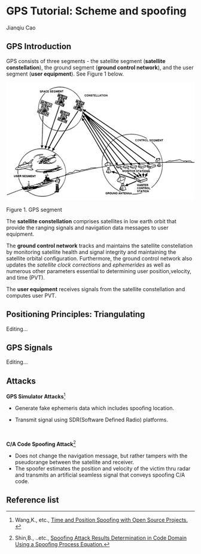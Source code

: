 # GPS Tutorial: Scheme and spoofing

Jianqiu Cao

## GPS Introduction

GPS consists of three segments - the satellite segment (**satellite constellation**), the ground segment (**ground control network**), and the user segment (**user equipment**). See Figure 1 below.

![GPS Segments](Picture1.png)

Figure 1. GPS segment

The **satellite constellation** comprises satellites in low earth orbit that provide the ranging signals and navigation data messages to user equipment. 

The **ground control network** tracks and maintains the satellite constellation by monitoring satellite health and signal integrity and maintaining the satellite orbital configuration. Furthermore, the ground control network also updates the *satellite clock corrections* and *ephemerides* as well as numerous other parameters essential to determining user position,velocity, and time (PVT). 

The **user equipment** receives signals from the satellite constellation and computes user PVT.

## Positioning Principles: Triangulating

Editing...

## GPS Signals

Editing...

## Attacks

**GPS Simulator Attacks**[^1]

* Generate fake ephemeris data which includes spoofing location.

* Transmit signal using SDR(Software Defined Radio) platforms.

  ​


**C/A Code Spoofing Attack**[^2]

* Does not change the navigation message, but rather tampers with the pseudorange between the satellite and receiver. 
* The spoofer estimates the position and velocity of the victim thru radar and transmits an artificial seamless signal that conveys spoofing C/A code.




## Reference list

[^1]: Wang,K., etc., [Time and Position Spoofing with Open Source Projects. ](https://docs.google.com/a/hawaii.edu/viewer?a=v&pid=sites&srcid=aGF3YWlpLmVkdXx1aC11YXMtcHJvamVjdHN8Z3g6MjcxM2JkMjllYzA1NzM2)
[^2]: Shin,B., ..etc., [Spoofing Attack Results Determination in Code Domain Using a Spoofing Process Equation.](https://docs.google.com/a/hawaii.edu/viewer?a=v&pid=sites&srcid=aGF3YWlpLmVkdXx1aC11YXMtcHJvamVjdHN8Z3g6N2FjNzY5MzhmZDgxOWU3)